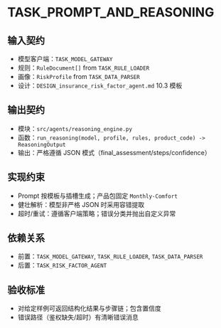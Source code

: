 # TASK_PROMPT_AND_REASONING

## 输入契约
- 模型客户端：`TASK_MODEL_GATEWAY`
- 规则：`RuleDocument[]` from `TASK_RULE_LOADER`
- 画像：`RiskProfile` from `TASK_DATA_PARSER`
- 设计：`DESIGN_insurance_risk_factor_agent.md` 10.3 模板

## 输出契约
- 模块：`src/agents/reasoning_engine.py`
- 函数：`run_reasoning(model, profile, rules, product_code) -> ReasoningOutput`
- 输出：严格遵循 JSON 模式（final_assessment/steps/confidence）

## 实现约束
- Prompt 按模板与插槽生成；产品包固定 `Monthly-Comfort`
- 健壮解析：模型非严格 JSON 时采用容错提取
- 超时/重试：遵循客户端策略；错误分类并抛出自定义异常

## 依赖关系
- 前置：`TASK_MODEL_GATEWAY`, `TASK_RULE_LOADER`, `TASK_DATA_PARSER`
- 后置：`TASK_RISK_FACTOR_AGENT`

## 验收标准
- 对给定样例可返回结构化结果与步骤链；包含置信度
- 错误路径（鉴权缺失/超时）有清晰错误消息
